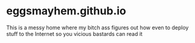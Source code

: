 # eggsmayhem.github.io

This is a messy home where my bitch ass figures out how even to deploy stuff to the Internet so you vicious bastards can read it
